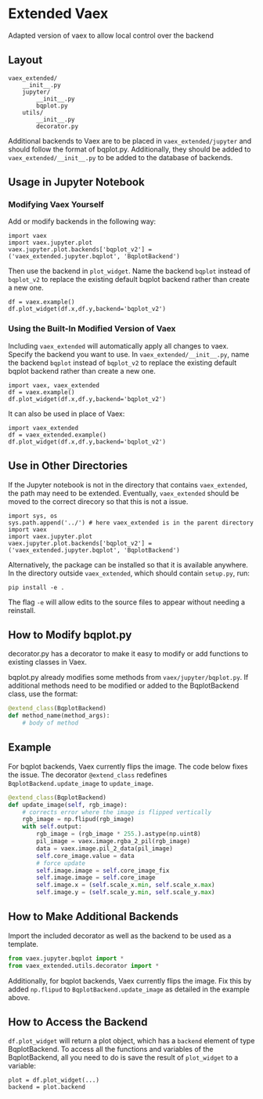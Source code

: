 # Extended Vaex

Adapted version of vaex to allow local control over the backend

## Layout
```
vaex_extended/
    __init__.py
    jupyter/
        __init__.py
        bqplot.py
    utils/
        __init__.py
        decorator.py
```
Additional backends to Vaex are to be placed in `vaex_extended/jupyter`
and should follow the format of bqplot.py.  Additionally, they should be
added to `vaex_extended/__init__.py` to be added to the database of backends.

## Usage in Jupyter Notebook

### Modifying Vaex Yourself
Add or modify backends in the following way:
```
import vaex
import vaex.jupyter.plot
vaex.jupyter.plot.backends['bqplot_v2'] = ('vaex_extended.jupyter.bqplot', 'BqplotBackend')
```
Then use the backend in `plot_widget`.  Name the backend `bqplot` instead of `bqplot_v2`
to replace the existing default bqplot backend rather than create a new one.
```
df = vaex.example()
df.plot_widget(df.x,df.y,backend='bqplot_v2')
```
### Using the Built-In Modified Version of Vaex
Including `vaex_extended` will automatically apply all changes to vaex.
Specify the backend you want to use.
In `vaex_extended/__init__.py`, name the backend `bqplot` instead of `bqplot_v2`
to replace the existing default bqplot backend rather than create a new one.
```
import vaex, vaex_extended
df = vaex.example()
df.plot_widget(df.x,df.y,backend='bqplot_v2')
```
It can also be used in place of Vaex:
```
import vaex_extended
df = vaex_extended.example()
df.plot_widget(df.x,df.y,backend='bqplot_v2')
```
## Use in Other Directories
If the Jupyter notebook is not in the directory that contains `vaex_extended`, the path may
need to be extended.  Eventually, `vaex_extended` should be moved to the correct direcory
so that this is not a issue.

```
import sys, os
sys.path.append('../') # here vaex_extended is in the parent directory
import vaex
import vaex.jupyter.plot
vaex.jupyter.plot.backends['bqplot_v2'] = ('vaex_extended.jupyter.bqplot', 'BqplotBackend')
```
Alternatively, the package can be installed so that it is available anywhere.
In the directory outside `vaex_extended`, which should contain `setup.py`, run:
```
pip install -e .
```
The flag `-e` will allow edits to the source files to appear without needing a reinstall.
## How to Modify bqplot.py

decorator.py has a decorator to make it easy to modify or add functions to existing
classes in Vaex.

bqplot.py already modifies some methods from `vaex/jupyter/bqplot.py`.  If additional
methods need to be modified or added to the BqplotBackend class, use the format:
```python
@extend_class(BqplotBackend)
def method_name(method_args):
    # body of method
```
## Example
For bqplot backends, Vaex currently flips the image.  The code below fixes the issue.
The decorator `@extend_class` redefines `BqplotBackend.update_image` to `update_image`.

```python
@extend_class(BqplotBackend)
def update_image(self, rgb_image):
    # corrects error where the image is flipped vertically
    rgb_image = np.flipud(rgb_image) 
    with self.output:
        rgb_image = (rgb_image * 255.).astype(np.uint8)
        pil_image = vaex.image.rgba_2_pil(rgb_image)
        data = vaex.image.pil_2_data(pil_image)
        self.core_image.value = data
        # force update
        self.image.image = self.core_image_fix
        self.image.image = self.core_image
        self.image.x = (self.scale_x.min, self.scale_x.max)
        self.image.y = (self.scale_y.min, self.scale_y.max)
```

## How to Make Additional Backends

Import the included decorator as well as the backend to be used as a template.

```python
from vaex.jupyter.bqplot import *
from vaex_extended.utils.decorator import *

```
Additionally, for bqplot backends, Vaex currently flips the image.  Fix this by added `np.flipud` to
`BqplotBackend.update_image` as detailed in the example above.

## How to Access the Backend

`df.plot_widget` will return a plot object, which has a `backend` element of type BqplotBackend. To access all the functions and variables of the BqplotBackend, all you need to do is save the result of `plot_widget` to a variable:
```
plot = df.plot_widget(...)
backend = plot.backend
```
